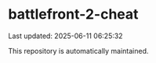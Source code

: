 # battlefront-2-cheat

Last updated: 2025-06-11 06:25:32

This repository is automatically maintained.
